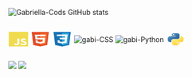 
![Gabriella-Cods GitHub stats](https://github-readme-stats.vercel.app/api?username=Gabriella-Cods&show_icons=true&theme=dark)



<div style="display: inline_block"><br>
  <img align="center" alt="gabi-Js" height="30" width="40" src="https://raw.githubusercontent.com/devicons/devicon/master/icons/javascript/javascript-plain.svg">
  <img align="center" alt="gabi-HTML" height="30" width="40" src="https://raw.githubusercontent.com/devicons/devicon/master/icons/html5/html5-original.svg">
  <img align="center" alt="gabi-CSS" height="30" width="40" src="https://raw.githubusercontent.com/devicons/devicon/master/icons/css3/css3-original.svg">
  <img align="center" alt="gabi-CSS" height="30" width="40"
    src="https://cdn.jsdelivr.net/gh/devicons/devicon@latest/icons/vscode/vscode-original.svg" />
 <img 
   align="center" alt="gabi-Python" height="30" width="40"
   src="https://cdn.jsdelivr.net/gh/devicons/devicon@latest/icons/microsoftsqlserver/microsoftsqlserver-original.svg" />
  
  <img align="center" alt="gabi-Python" height="30" width="40" src="https://raw.githubusercontent.com/devicons/devicon/master/icons/python/python-original.svg">
</div>
  
  ##
 
<div>  
  <a href = "gabriellademorais5@gmail.com"><img src="https://img.shields.io/badge/-Gmail-%23333?style=for-the-badge&logo=gmail&logoColor=white" target="_blank"></a>
  <a href="https://www.linkedin.com/in/gabriella-de-morais-336906307" target="_blank"><img src="https://img.shields.io/badge/-LinkedIn-%230077B5?style=for-the-badge&logo=linkedin&logoColor=white" target="_blank"></a>       
</div>
